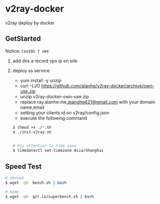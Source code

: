# v2ray-docker
v2ray deploy by docker

## GetStarted

Notice: `CentOS 7 x64`

1. add dns a record vps ip on site
2. deploy ss service
    - yum install -y unzip
    - curl -LJO https://github.com/alanhg/v2ray-docker/archive/own-use.zip
    - unzip v2ray-docker-own-use.zip
    - replace ray.alanhe.me,qianghe421@gmail.com with your domain name,email
    - setting your clients id on v2ray/config.json  
    - execute the following command

	```bash
	$ chmod +x ./*.sh
	$ ./init-v2ray.sh
	
		
	# Pay attention to time zone
	$ timedatectl set-timezone Asia/Shanghai
	
	```
 
## Speed Test 

```bash
# abroad
$ wget -qO- bench.sh | bash

# home
$ wget -qO- git.io/superbench.sh | bash
```
